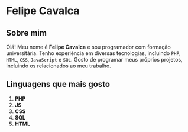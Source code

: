 
# Felipe Cavalca

## Sobre mim
Olá! Meu nome é **Felipe Cavalca** e sou programador com formação universitária. Tenho experiência em diversas tecnologias, incluindo `PHP`, `HTML`, `CSS`, `JavaScript` e `SQL`. Gosto de programar meus próprios projetos, incluindo os relacionados ao meu trabalho.

## Linguagens que mais gosto

1. **PHP**
1. **JS**
1. **CSS**
1. **SQL**
1. **HTML**
